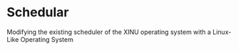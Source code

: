 Schedular
=========

Modifying the existing scheduler of the XINU operating system with a Linux-Like Operating System